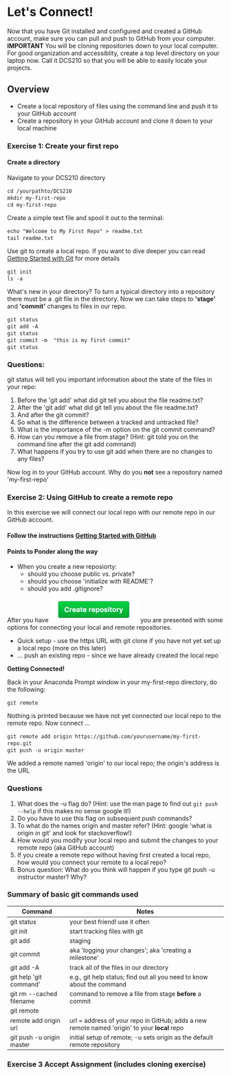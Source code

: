 # Let's Connect!  
Now that you have Git installed and configured and created a GitHub account, make sure you can pull and push 
to GitHub from your computer. 
**IMPORTANT** You will be cloning repositories down to your local computer. For good organization and accessiblity, create a top
level directory on your laptop now. Call it DCS210 so that you will be able to easily locate your projects.
    
## Overview
* Create a local repository of files using the command line and push it to your GitHub account
* Create a repository in your GitHub account and clone it down to your local machine

### Exercise 1: Create your first repo
#### Create a directory

Navigate to your DCS210 directory

	cd /yourpathto/DCS210
	mkdir my-first-repo
	cd my-first-repo
	
Create a simple text file and spool it out to the terminal:

	echo "Welcome to My First Repo" > readme.txt
	tail readme.txt

Use git to create a local repo. If you want to dive deeper you can read [Getting Started with Git](https://seankross.com/the-unix-workbench/git-and-github.html#getting-started-with-git)  for more details

	git init
	ls -a
What's new in your directory? To turn a typical directory into a repository there must be a .git file in the directory. 
Now we can take steps to __'stage'__ and __'commit'__ changes to files in our repo. 


	git status
	git add -A
	git status
	git commit -m  "this is my first commit"
	git status

### Questions:

git status will tell you important information about the state of the files in your repo:	
1. Before the 'git add' what did git tell you about the file readme.txt? 
2. After the 'git add' what did git tell you about the file readme.txt?
3. And after the git commit?
4. So what is the difference between a tracked and untracked file?
5. What is the importance of the -m option on the git commit command?
6. How can you remove a file from stage? (Hint: git told you on the command line after the git add command)
7. What happens if you try to use git add when there are no changes to any files?

Now log in to your GitHub account. Why do you __not__ see a repository named 'my-first-repo'
	
### Exercise 2: Using GitHub to create a remote repo
In this exercise we will connect our local repo with our remote repo in our GitHub account.

#### Follow the instructions [Getting Started with GitHub](https://seankross.com/the-unix-workbench/git-and-github.html#github) 

#### Points to Ponder along the way
* When you create a new reposiorty:
	* should you choose public vs. private?
	* should you choose 'initialize with README'?
	* should you add .gitignore?

After you have ![](../images/greenCreateRepo.JPG) you are presented with some options for connecting your 
local and remote repositories. 
* Quick setup - use the https URL with git clone if you have not yet set up a local repo (more on this later)
* ... push an existing repo - since we have already created the local repo

__Getting Connected!__ 

Back in your Anaconda Prompt window in your my-first-repo directory, do the following:
 

	git remote
Nothing is printed because we have not yet connected our local repo to the remote repo. Now connect ...

	git remote add origin https://github.com/yourusername/my-first-repo.git 
	git push -u origin master 

We added a remote named 'origin' to our local repo; the origin's address is the URL

### Questions
1. What does the -u flag do? (Hint: use the man page to find out `git push --help` if this makes no sense google it!)
2. Do you have to use this flag on subsequent push commands?
3. To what do the names origin and master refer? (Hint: google 'what is origin in git' and look for stackoverflow!)
3. How would you modify your local repo and submit the changes to your remote repo (aka GitHub account)
4. If you create a remote repo without having first created a local repo, how would you connect your remote to a local repo?
5. Bonus question: What do you think will happen if you type git push -u instructor master? Why?
 

### Summary of basic git commands used 

| Command         | Notes |
| --------------- | ------ |
|git status| your best friend! use it often|
|git init| start tracking files with git|
|git add | staging|
|git commit | aka 'logging your changes'; aka 'creating a milestone'|
|git add -A | track all of the files in our directory |
|git help 'git command'| e.g., git help status; find out all you need to know about the command|
|git rm --cached filename| command to remove a file from stage __before__ a commit|
|git remote|  |
|remote add origin url | url = address of your repo in GitHub; adds a new remote named 'origin' to your __local__ repo |
|git push -u origin master | initial setup of remote; -u sets origin as the default remote repository|


### Exercise 3 Accept Assignment (includes cloning exercise)
